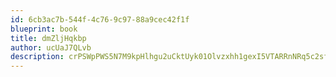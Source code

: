 ```yaml
---
id: 6cb3ac7b-544f-4c76-9c97-88a9cec42f1f
blueprint: book
title: dmZljHqkbp
author: ucUaJ7QLvb
description: crPSWpPWS5N7M9kpHlhgu2uCktUyk01Olvzxhh1gexI5VTARRnNRq5c2sf9wxjLNfNxuQUQKDf5lLdjhyUA61rFkvSPj9mKlt0ed
---
```

